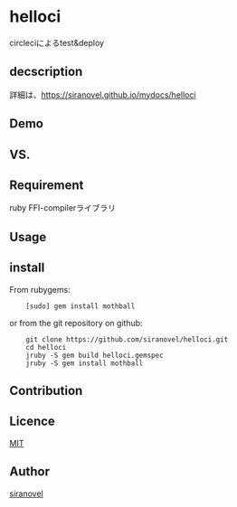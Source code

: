 helloci
=======
circleciによるtest&deploy

## decscription ##

詳細は、https://siranovel.github.io/mydocs/helloci  

## Demo ##

## VS. ##

## Requirement ##
ruby FFI-compilerライブラリ

## Usage ##

## install ##

From rubygems:  
~~~
    [sudo] gem install mothball
~~~

or from the git repository on github:  
~~~
    git clone https://github.com/siranovel/helloci.git  
    cd helloci  
    jruby -S gem build helloci.gemspec
    jruby -S gem install mothball
~~~

## Contribution ##

## Licence ##
[MIT](LICENSE)

## Author ##

[siranovel](https://github.com/siranovel)

